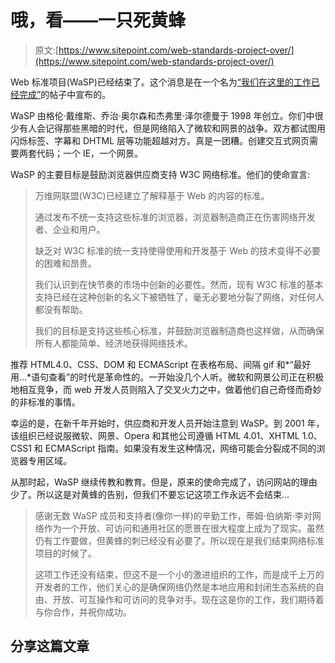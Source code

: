# 哦，看——一只死黄蜂

> 原文:[https://www.sitepoint.com/web-standards-project-over/](https://www.sitepoint.com/web-standards-project-over/)

Web 标准项目(WaSP)已经结束了。这个消息是在一个名为[“我们在这里的工作已经完成”](http://www.webstandards.org/2013/03/01/our-work-here-is-done/)的帖子中宣布的。

WaSP 由格伦·戴维斯、乔治·奥尔森和杰弗里·泽尔德曼于 1998 年创立。你们中很少有人会记得那些黑暗的时代，但是网络陷入了微软和网景的战争。双方都试图用闪烁标签、字幕和 DHTML 层等功能超越对方。真是一团糟。创建交互式网页需要两套代码；一个 IE，一个网景。

WaSP 的主要目标是鼓励浏览器供应商支持 W3C 网络标准。他们的使命宣言:

> 万维网联盟(W3C)已经建立了解释基于 Web 的内容的标准。
> 
> 通过发布不统一支持这些标准的浏览器，浏览器制造商正在伤害网络开发者、企业和用户。
> 
> 缺乏对 W3C 标准的统一支持使得使用和开发基于 Web 的技术变得不必要的困难和昂贵。
> 
> 我们认识到在快节奏的市场中创新的必要性。然而，现有 W3C 标准的基本支持已经在这种创新的名义下被牺牲了，毫无必要地分裂了网络，对任何人都没有帮助。
> 
> 我们的目标是支持这些核心标准，并鼓励浏览器制造商也这样做，从而确保所有人都能简单、经济地获得网络技术。

推荐 HTML4.0、CSS、DOM 和 ECMAScript 在表格布局、间隔 gif 和*“最好用…*语句查看”的时代是革命性的。一开始没几个人听。微软和网景公司正在积极地相互竞争，而 web 开发人员则陷入了交叉火力之中，做着他们自己奇怪而奇妙的非标准的事情。

幸运的是，在新千年开始时，供应商和开发人员开始注意到 WaSP。到 2001 年，该组织已经说服微软、网景、Opera 和其他公司遵循 HTML 4.01、XHTML 1.0、CSS1 和 ECMAScript 指南。如果没有发生这种情况，网络可能会分裂成不同的浏览器专用区域。

从那时起，WaSP 继续传教和教育。但是，原来的使命完成了，访问网站的理由少了。所以这是对黄蜂的告别，但我们不要忘记这项工作永远不会结束…

> 感谢无数 WaSP 成员和支持者(像你一样)的辛勤工作，蒂姆·伯纳斯·李对网络作为一个开放、可访问和通用社区的愿景在很大程度上成为了现实。虽然仍有工作要做，但黄蜂的刺已经没有必要了。所以现在是我们结束网络标准项目的时候了。
> 
> 这项工作还没有结束，但这不是一个小的激进组织的工作，而是成千上万的开发者的工作，他们关心的是确保网络仍然是本地应用和封闭生态系统的自由、开放、可互操作和可访问的竞争对手。现在这是你的工作，我们期待着与你合作，并祝你成功。

## 分享这篇文章
